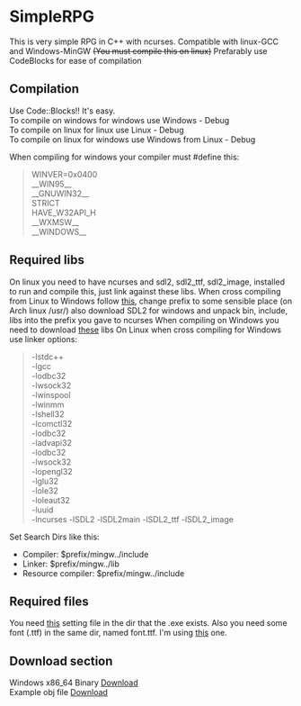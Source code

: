# SimpleRPG

This is very simple RPG in C++ with ncurses. Compatible with linux-GCC and Windows-MinGW ~~(You must compile this on linux)~~
Prefarably use CodeBlocks for ease of compilation

## Compilation

Use Code::Blocks!! It's easy.  
To compile on windows for windows use Windows - Debug  
To compile on linux for linux use Linux - Debug  
To compile on linux for windows use Windows from Linux - Debug

When compiling for windows your compiler must #define this:
>WINVER=0x0400  
\_\_WIN95\_\_  
\_\_GNUWIN32\_\_  
STRICT  
HAVE_W32API_H  
\_\_WXMSW\_\_  
\_\_WINDOWS\_\_  


## Required libs

On linux you need to have ncurses and sdl2, sdl2_ttf, sdl2_image, installed to run and compile this, just link against these libs.
When cross compiling from Linux to Windows follow [this](https://sourceforge.net/p/mingw-w64/wiki2/NCurses/), change prefix to some sensible place (on Arch linux /usr/) also download SDL2 for windows and unpack bin, include, libs into the prefix you gave to ncurses
When compiling on Windows you need to download [these](https://62.168.71.236/SimpleRPG/req_libs.rar) libs 
On Linux when cross compiling for Windows use linker options:
> -lstdc++  
-lgcc  
-lodbc32  
-lwsock32  
-lwinspool  
-lwinmm  
-lshell32  
-lcomctl32  
-lodbc32  
-ladvapi32  
-lodbc32  
-lwsock32  
-lopengl32  
-lglu32  
-lole32  
-loleaut32  
-luuid  
-lncurses
-lSDL2
-lSDL2main
-lSDL2_ttf
-lSDL2_image

Set Search Dirs like this:
* Compiler: $prefix/mingw../include
* Linker: $prefix/mingw../lib
* Resource compiler: $prefix/mingw../include

## Required files

You need [this](https://62.168.71.236/SimpleRPG/settings.txt) setting file in the dir that the .exe exists.
Also you need some font (.ttf) in the same dir, named font.ttf. I'm using [this](https://62.168.71.236/SimpleRPG/font.ttf) one.

## Download section

Windows x86_64 Binary [Download](http://62.168.71.236/SimpleRPG/RPG.exe)   
Example obj file [Download](http://62.168.71.236/SimpleRPG/obj.txt)
